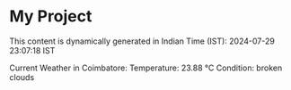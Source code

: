 # My Project

This content is dynamically generated in Indian Time (IST): 2024-07-29 23:07:18 IST


Current Weather in Coimbatore:
Temperature: 23.88 °C
Condition: broken clouds
